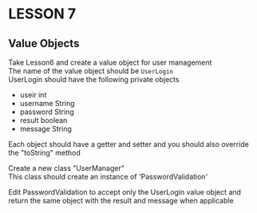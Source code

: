 # LESSON 7

## Value Objects

Take Lesson6 and create a value object for user management  
The name of the value object should be `UserLogin`  
UserLogin should have the following private objects  
* useir     int
* username  String
* password  String
* result	boolean
* message	String

Each object should have a getter and setter and you should also override the "toString" method


Create a new class "UserManager"  
This class should create an instance of 'PasswordValidation'  

Edit PasswordValidation to accept only the UserLogin value object and return the same object with the result and message when applicable 



